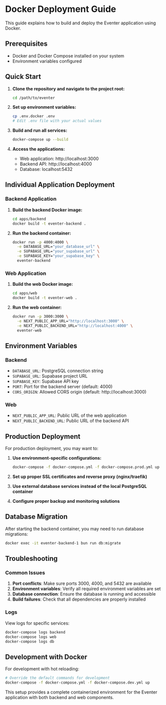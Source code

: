 # Docker Deployment Guide

This guide explains how to build and deploy the Eventer application using Docker.

## Prerequisites

- Docker and Docker Compose installed on your system
- Environment variables configured

## Quick Start

1. **Clone the repository and navigate to the project root:**

   ```bash
   cd /path/to/eventer
   ```

2. **Set up environment variables:**

   ```bash
   cp .env.docker .env
   # Edit .env file with your actual values
   ```

3. **Build and run all services:**

   ```bash
   docker-compose up --build
   ```

4. **Access the applications:**
   - Web application: http://localhost:3000
   - Backend API: http://localhost:4000
   - Database: localhost:5432

## Individual Application Deployment

### Backend Application

1. **Build the backend Docker image:**

   ```bash
   cd apps/backend
   docker build -t eventer-backend .
   ```

2. **Run the backend container:**
   ```bash
   docker run -p 4000:4000 \
     -e DATABASE_URL="your_database_url" \
     -e SUPABASE_URL="your_supabase_url" \
     -e SUPABASE_KEY="your_supabase_key" \
     eventer-backend
   ```

### Web Application

1. **Build the web Docker image:**

   ```bash
   cd apps/web
   docker build -t eventer-web .
   ```

2. **Run the web container:**
   ```bash
   docker run -p 3000:3000 \
     -e NEXT_PUBLIC_APP_URL="http://localhost:3000" \
     -e NEXT_PUBLIC_BACKEND_URL="http://localhost:4000" \
     eventer-web
   ```

## Environment Variables

### Backend

- `DATABASE_URL`: PostgreSQL connection string
- `SUPABASE_URL`: Supabase project URL
- `SUPABASE_KEY`: Supabase API key
- `PORT`: Port for the backend server (default: 4000)
- `CORS_ORIGIN`: Allowed CORS origin (default: http://localhost:3000)

### Web

- `NEXT_PUBLIC_APP_URL`: Public URL of the web application
- `NEXT_PUBLIC_BACKEND_URL`: Public URL of the backend API

## Production Deployment

For production deployment, you may want to:

1. **Use environment-specific configurations:**

   ```bash
   docker-compose -f docker-compose.yml -f docker-compose.prod.yml up -d
   ```

2. **Set up proper SSL certificates and reverse proxy (nginx/traefik)**

3. **Use external database services instead of the local PostgreSQL container**

4. **Configure proper backup and monitoring solutions**

## Database Migration

After starting the backend container, you may need to run database migrations:

```bash
docker exec -it eventer-backend-1 bun run db:migrate
```

## Troubleshooting

### Common Issues

1. **Port conflicts**: Make sure ports 3000, 4000, and 5432 are available
2. **Environment variables**: Verify all required environment variables are set
3. **Database connection**: Ensure the database is running and accessible
4. **Build failures**: Check that all dependencies are properly installed

### Logs

View logs for specific services:

```bash
docker-compose logs backend
docker-compose logs web
docker-compose logs db
```

## Development with Docker

For development with hot reloading:

```bash
# Override the default commands for development
docker-compose -f docker-compose.yml -f docker-compose.dev.yml up
```

This setup provides a complete containerized environment for the Eventer application with both backend and web components.
